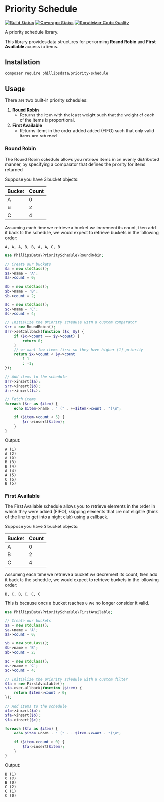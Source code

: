 # Priority Schedule

[![Build Status](https://travis-ci.org/phillipsdata/priority-schedule.svg?branch=master)](https://travis-ci.org/phillipsdata/priority-schedule)
[![Coverage Status](https://coveralls.io/repos/phillipsdata/priority-schedule/badge.svg)](https://coveralls.io/r/phillipsdata/priority-schedule)
[![Scrutinizer Code Quality](https://scrutinizer-ci.com/g/phillipsdata/priority-schedule/badges/quality-score.png?b=master)](https://scrutinizer-ci.com/g/phillipsdata/priority-schedule/?branch=master)

A priority schedule library.

This library provides data structures for performing **Round Robin** and
**First Available** access to items.

## Installation

```sh
composer require phillipsdata/priority-schedule
```

## Usage

There are two built-in priority schedules:

1. **Round Robin**
    - Returns the item with the least weight such that the weight
of each of the items is proportional.
2. **First Available**
    - Returns items in the order added added (FIFO) such that
only valid items are returned.

### Round Robin

The Round Robin schedule allows you retrieve items in an evenly distributed
manner, by specifying a comparator that defines the priority for items returned.

Suppose you have 3 bucket objects:

|Bucket|Count|
|------|-----|
|A     |0    |
|B     |2    |
|C     |4    |

Assuming each time we retrieve a bucket we increment its count, then add it
back to the schedule, we would expect to retrieve buckets in the following
order:

```
A, A, A, B, B, A, A, C, B
```


```php
use PhillipsData\PrioritySchedule\RoundRobin;

// Create our buckets
$a = new stdClass();
$a->name = 'A';
$a->count = 0;

$b = new stdClass();
$b->name = 'B';
$b->count = 2;

$c = new stdClass();
$c->name = 'C';
$c->count = 4;

// Initialize the priority schedule with a custom comparator
$rr = new RoundRobin();
$rr->setCallback(function ($x, $y) {
    if ($x->count === $y->count) {
        return 0;
    }
    // we want low items first so they have higher (1) priority
    return $x->count < $y->count
        ? 1
        : -1;
});

// Add items to the schedule
$rr->insert($a);
$rr->insert($b);
$rr->insert($c);

// Fetch items
foreach ($rr as $item) {
    echo $item->name . " (" . ++$item->count . ")\n";

    if ($item->count < 5) {
        $rr->insert($item);
    }
}
```

Output:

```
A (1)
A (2)
A (3)
B (3)
B (4)
A (4)
A (5)
C (5)
B (5)
```

### First Available

The First Available schedule allows you to retrieve elements in the order in
which they were added (FIFO), skipping elements that are not eligible (think
of the line to get into a night club) using a callback.

Suppose you have 3 bucket objects:

|Bucket|Count|
|------|-----|
|A     |0    |
|B     |2    |
|C     |4    |

Assuming each time we retrieve a bucket we decrement its count, then add it
back to the schedule, we would expect to retrieve buckets in the following
order:

```
B, C, B, C, C, C
```

This is because once a bucket reaches `0` we no longer consider it valid.


```php
use PhillipsData\PrioritySchedule\FirstAvailable;

// Create our buckets
$a = new stdClass();
$a->name = 'A';
$a->count = 0;

$b = new stdClass();
$b->name = 'B';
$b->count = 2;

$c = new stdClass();
$c->name = 'C';
$c->count = 4;

// Initialize the priority schedule with a custom filter
$fa = new FirstAvailable();
$fa->setCallback(function ($item) {
    return $item->count > 0;
});

// Add items to the schedule
$fa->insert($a);
$fa->insert($b);
$fa->insert($c);

foreach ($fa as $item) {
    echo $item->name . " (" . --$item->count . ")\n";

    if ($item->count > 0) {
        $fa->insert($item);
    }
}

```

Output:

```
B (1)
C (3)
B (0)
C (2)
C (1)
C (0)
```
